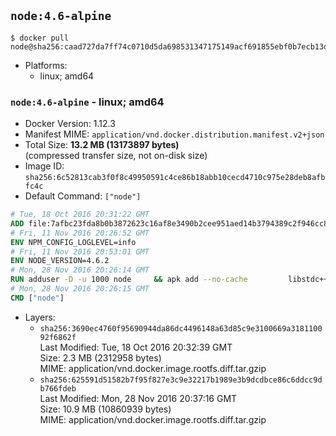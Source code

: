 ## `node:4.6-alpine`

```console
$ docker pull node@sha256:caad727da7ff74c0710d5da698531347175149acf691855ebf0b7ecb13d05fb9
```

-	Platforms:
	-	linux; amd64

### `node:4.6-alpine` - linux; amd64

-	Docker Version: 1.12.3
-	Manifest MIME: `application/vnd.docker.distribution.manifest.v2+json`
-	Total Size: **13.2 MB (13173897 bytes)**  
	(compressed transfer size, not on-disk size)
-	Image ID: `sha256:6c52813cab3f0f8c49950591c4ce86b18abb10cecd4710c975e28deb8afbfc4c`
-	Default Command: `["node"]`

```dockerfile
# Tue, 18 Oct 2016 20:31:22 GMT
ADD file:7afbc23fda8b0b3872623c16af8e3490b2cee951aed14b3794389c2f946cc8c7 in / 
# Fri, 11 Nov 2016 20:26:52 GMT
ENV NPM_CONFIG_LOGLEVEL=info
# Fri, 11 Nov 2016 20:53:01 GMT
ENV NODE_VERSION=4.6.2
# Mon, 28 Nov 2016 20:26:14 GMT
RUN adduser -D -u 1000 node     && apk add --no-cache         libstdc++     && apk add --no-cache --virtual .build-deps         binutils-gold         curl         g++         gcc         gnupg         libgcc         linux-headers         make         python   && for key in     9554F04D7259F04124DE6B476D5A82AC7E37093B     94AE36675C464D64BAFA68DD7434390BDBE9B9C5     0034A06D9D9B0064CE8ADF6BF1747F4AD2306D93     FD3A5288F042B6850C66B31F09FE44734EB7990E     71DCFD284A79C3B38668286BC97EC7A07EDE3FC1     DD8F2338BAE7501E3DD5AC78C273792F7D83545D     B9AE9905FFD7803F25714661B63B535A4C206CA9     C4F0DFFF4E8C1A8236409D08E73BC641CC11F4C8   ; do     gpg --keyserver ha.pool.sks-keyservers.net --recv-keys "$key";   done     && curl -SLO "https://nodejs.org/dist/v$NODE_VERSION/node-v$NODE_VERSION.tar.xz"     && curl -SLO "https://nodejs.org/dist/v$NODE_VERSION/SHASUMS256.txt.asc"     && gpg --batch --decrypt --output SHASUMS256.txt SHASUMS256.txt.asc     && grep " node-v$NODE_VERSION.tar.xz\$" SHASUMS256.txt | sha256sum -c -     && tar -xf "node-v$NODE_VERSION.tar.xz"     && cd "node-v$NODE_VERSION"     && ./configure     && make -j$(getconf _NPROCESSORS_ONLN)     && make install     && apk del .build-deps     && cd ..     && rm -Rf "node-v$NODE_VERSION"     && rm "node-v$NODE_VERSION.tar.xz" SHASUMS256.txt.asc SHASUMS256.txt
# Mon, 28 Nov 2016 20:26:15 GMT
CMD ["node"]
```

-	Layers:
	-	`sha256:3690ec4760f95690944da86dc4496148a63d85c9e3100669a318110092f6862f`  
		Last Modified: Tue, 18 Oct 2016 20:32:39 GMT  
		Size: 2.3 MB (2312958 bytes)  
		MIME: application/vnd.docker.image.rootfs.diff.tar.gzip
	-	`sha256:625591d51582b7f95f827e3c9e32217b1989e3b9dcdbce86c6ddcc9db766fdeb`  
		Last Modified: Mon, 28 Nov 2016 20:37:16 GMT  
		Size: 10.9 MB (10860939 bytes)  
		MIME: application/vnd.docker.image.rootfs.diff.tar.gzip
